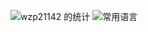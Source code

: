 ![wzp21142 的统计](https://github-readme-stats.vercel.app/api?username=wzp21142&count_private=true&show_icons=true&theme=radical)
![常用语言](https://github-readme-stats.vercel.app/api/top-langs/?username=wzp21142&layout=compact)

<!--
wzp21142/wzp21142** is a ✨ _special_ ✨ repository because its `README.md` (this file) appears on your GitHub profile.

Here are some ideas to get you started:

- 🔭 I’m currently working on ...
- 🌱 I’m currently learning ...
- 👯 I’m looking to collaborate on ...
- 🤔 I’m looking for help with ...
- 💬 Ask me about ...
- 📫 How to reach me: ...
- 😄 Pronouns: ...
- ⚡ Fun fact: ...
  -->
